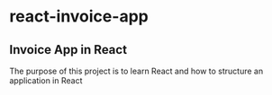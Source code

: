 # react-invoice-app

## Invoice App in React

The purpose of this project is to learn React and how to structure an application in React
